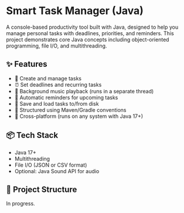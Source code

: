 # Smart Task Manager (Java)

A console-based productivity tool built with Java, designed to help you manage personal tasks with deadlines, priorities, and reminders. This project demonstrates core Java concepts including object-oriented programming, file I/O, and multithreading.

## ✨ Features

- 📝 Create and manage tasks
- ⏰ Set deadlines and recurring tasks
- 🎵 Background music playback (runs in a separate thread)
- 🔔 Automatic reminders for upcoming tasks
- 💾 Save and load tasks to/from disk
- 📂 Structured using Maven/Gradle conventions
- 🔁 Cross-platform (runs on any system with Java 17+)

## 📦 Tech Stack

- Java 17+
- Multithreading
- File I/O (JSON or CSV format)
- Optional: Java Sound API for audio

## 📁 Project Structure

In progress.
